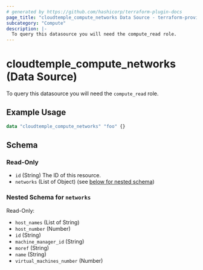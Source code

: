 ```yaml
---
# generated by https://github.com/hashicorp/terraform-plugin-docs
page_title: "cloudtemple_compute_networks Data Source - terraform-provider-cloudtemple"
subcategory: "Compute"
description: |-
  To query this datasource you will need the compute_read role.
---
```


# cloudtemple_compute_networks (Data Source)

To query this datasource you will need the `compute_read` role.

## Example Usage

```terraform
data "cloudtemple_compute_networks" "foo" {}
```

<!-- schema generated by tfplugindocs -->
## Schema

### Read-Only

- `id` (String) The ID of this resource.
- `networks` (List of Object) (see [below for nested schema](#nestedatt--networks))

<a id="nestedatt--networks"></a>
### Nested Schema for `networks`

Read-Only:

- `host_names` (List of String)
- `host_number` (Number)
- `id` (String)
- `machine_manager_id` (String)
- `moref` (String)
- `name` (String)
- `virtual_machines_number` (Number)


